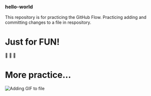### hello-world
This repository is for practicing the GitHub Flow.
Practicing adding and committing changes to a file in respository.
# Just for FUN!
:see_no_evil: :hear_no_evil: :speak_no_evil:	
# More practice...
![Adding GIF to file](https://github.com/user-attachments/assets/1f5405aa-8dde-4972-aff3-5c0cd8976970)
